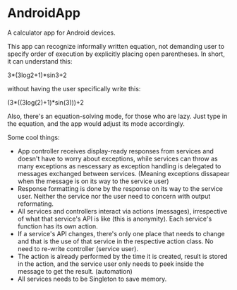 # AndroidApp

A calculator app for Android devices.

This app can recognize informally written equation, not demanding user to specify order of execution by explicitly placing open parentheses. In short, it can understand this:

3*(3log2+1)*sin3+2

without having the user specifically write this:

(3*((3log(2)+1)*sin(3)))+2

Also, there's an equation-solving mode, for those who are lazy. Just type in the equation, and the app would adjust its mode accordingly.

Some cool things:
- App controller receives display-ready responses from services and doesn't have to worry about exceptions, while services can throw as many exceptions as nescessary as exception handling is delegated to messages exchanged between services. (Meaning exceptions dissapear when the message is on its way to the service user)
- Response formatting is done by the response on its way to the service user. Neither the service nor the user need to concern with output reformating.
- All services and controllers interact via actions (messages), irrespective of what that service's API is like (this is anonymity). Each service's function has its own action.
- If a service's API changes, there's only one place that needs to change and that is the use of that service in the respective action class. No need to re-write controller (service user).
- The action is already performed by the time it is created, result is stored in the action, and the service user only needs to peek inside the message to get the result. (automation)
- All services needs to be Singleton to save memory.
